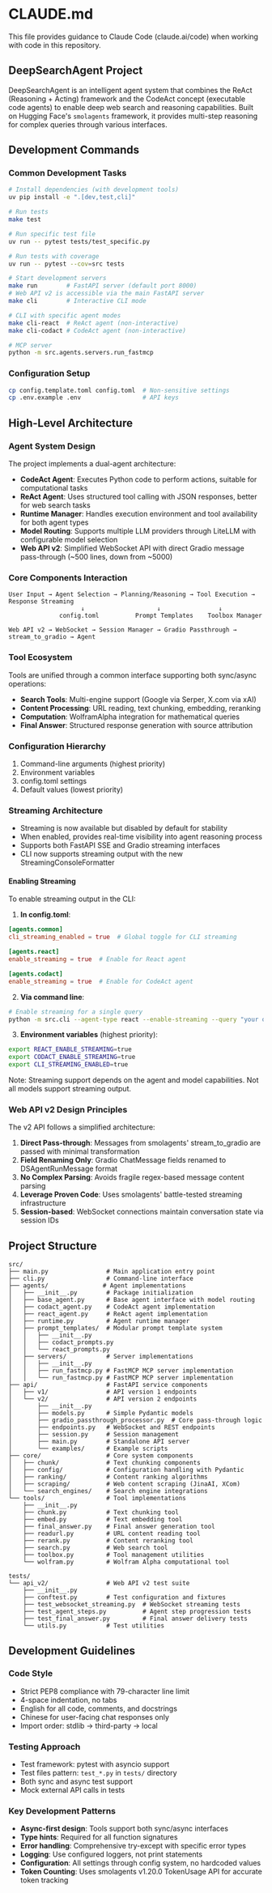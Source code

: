 # CLAUDE.md

This file provides guidance to Claude Code (claude.ai/code) when working with code in this repository.

## DeepSearchAgent Project

DeepSearchAgent is an intelligent agent system that combines the ReAct (Reasoning + Acting) framework and the CodeAct concept (executable code agents) to enable deep web search and reasoning capabilities. Built on Hugging Face's `smolagents` framework, it provides multi-step reasoning for complex queries through various interfaces.

## Development Commands

### Common Development Tasks
```bash
# Install dependencies (with development tools)
uv pip install -e ".[dev,test,cli]"

# Run tests
make test

# Run specific test file
uv run -- pytest tests/test_specific.py

# Run tests with coverage
uv run -- pytest --cov=src tests

# Start development servers
make run        # FastAPI server (default port 8000)
# Web API v2 is accessible via the main FastAPI server
make cli        # Interactive CLI mode

# CLI with specific agent modes
make cli-react  # ReAct agent (non-interactive)
make cli-codact # CodeAct agent (non-interactive)

# MCP server
python -m src.agents.servers.run_fastmcp
```

### Configuration Setup
```bash
cp config.template.toml config.toml  # Non-sensitive settings
cp .env.example .env                 # API keys
```

## High-Level Architecture

### Agent System Design
The project implements a dual-agent architecture:
- **CodeAct Agent**: Executes Python code to perform actions, suitable for computational tasks
- **ReAct Agent**: Uses structured tool calling with JSON responses, better for web search tasks
- **Runtime Manager**: Handles execution environment and tool availability for both agent types
- **Model Routing**: Supports multiple LLM providers through LiteLLM with configurable model selection
- **Web API v2**: Simplified WebSocket API with direct Gradio message pass-through (~500 lines, down from ~5000)

### Core Components Interaction
```
User Input → Agent Selection → Planning/Reasoning → Tool Execution → Response Streaming
                    ↓                    ↓                ↓
              config.toml          Prompt Templates    Toolbox Manager
                    
Web API v2 → WebSocket → Session Manager → Gradio Passthrough → stream_to_gradio → Agent
```

### Tool Ecosystem
Tools are unified through a common interface supporting both sync/async operations:
- **Search Tools**: Multi-engine support (Google via Serper, X.com via xAI)
- **Content Processing**: URL reading, text chunking, embedding, reranking
- **Computation**: WolframAlpha integration for mathematical queries
- **Final Answer**: Structured response generation with source attribution

### Configuration Hierarchy
1. Command-line arguments (highest priority)
2. Environment variables
3. config.toml settings
4. Default values (lowest priority)

### Streaming Architecture
- Streaming is now available but disabled by default for stability
- When enabled, provides real-time visibility into agent reasoning process
- Supports both FastAPI SSE and Gradio streaming interfaces
- CLI now supports streaming output with the new StreamingConsoleFormatter

#### Enabling Streaming
To enable streaming output in the CLI:

1. **In config.toml**:
```toml
[agents.common]
cli_streaming_enabled = true  # Global toggle for CLI streaming

[agents.react]
enable_streaming = true  # Enable for React agent

[agents.codact]
enable_streaming = true  # Enable for CodeAct agent
```

2. **Via command line**:
```bash
# Enable streaming for a single query
python -m src.cli --agent-type react --enable-streaming --query "your query"
```

3. **Environment variables** (highest priority):
```bash
export REACT_ENABLE_STREAMING=true
export CODACT_ENABLE_STREAMING=true
export CLI_STREAMING_ENABLED=true
```

Note: Streaming support depends on the agent and model capabilities. Not all models support streaming output.

### Web API v2 Design Principles

The v2 API follows a simplified architecture:
1. **Direct Pass-through**: Messages from smolagents' stream_to_gradio are passed with minimal transformation
2. **Field Renaming Only**: Gradio ChatMessage fields renamed to DSAgentRunMessage format
3. **No Complex Parsing**: Avoids fragile regex-based message content parsing
4. **Leverage Proven Code**: Uses smolagents' battle-tested streaming infrastructure
5. **Session-based**: WebSocket connections maintain conversation state via session IDs

## Project Structure

```tree
src/
├── main.py                # Main application entry point
├── cli.py                 # Command-line interface
├── agents/               # Agent implementations
│   ├── __init__.py        # Package initialization
│   ├── base_agent.py      # Base agent interface with model routing
│   ├── codact_agent.py    # CodeAct agent implementation
│   ├── react_agent.py     # ReAct agent implementation
│   ├── runtime.py         # Agent runtime manager
│   ├── prompt_templates/  # Modular prompt template system
│   │   ├── __init__.py
│   │   ├── codact_prompts.py
│   │   └── react_prompts.py
│   ├── servers/           # Server implementations 
│   │   ├── __init__.py
│   │   ├── run_fastmcp.py # FastMCP MCP server implementation
│   │   └── run_fastmcp.py # FastMCP MCP server implementation
├── api/                   # FastAPI service components
│   ├── v1/                # API version 1 endpoints
│   └── v2/                # API version 2 endpoints
│       ├── __init__.py
│       ├── models.py      # Simple Pydantic models
│       ├── gradio_passthrough_processor.py  # Core pass-through logic
│       ├── endpoints.py   # WebSocket and REST endpoints
│       ├── session.py     # Session management
│       ├── main.py        # Standalone API server
│       └── examples/      # Example scripts
├── core/                  # Core system components
│   ├── chunk/             # Text chunking components
│   ├── config/            # Configuration handling with Pydantic
│   ├── ranking/           # Content ranking algorithms
│   ├── scraping/          # Web content scraping (JinaAI, XCom)
│   └── search_engines/    # Search engine integrations
└── tools/                 # Tool implementations
    ├── __init__.py
    ├── chunk.py           # Text chunking tool
    ├── embed.py           # Text embedding tool
    ├── final_answer.py    # Final answer generation tool
    ├── readurl.py         # URL content reading tool
    ├── rerank.py          # Content reranking tool
    ├── search.py          # Web search tool
    ├── toolbox.py         # Tool management utilities
    └── wolfram.py         # Wolfram Alpha computational tool

tests/
└── api_v2/                # Web API v2 test suite
    ├── __init__.py
    ├── conftest.py        # Test configuration and fixtures
    ├── test_websocket_streaming.py  # WebSocket streaming tests
    ├── test_agent_steps.py          # Agent step progression tests
    ├── test_final_answer.py         # Final answer delivery tests
    └── utils.py           # Test utilities
```

## Development Guidelines

### Code Style
- Strict PEP8 compliance with 79-character line limit
- 4-space indentation, no tabs
- English for all code, comments, and docstrings
- Chinese for user-facing chat responses only
- Import order: stdlib → third-party → local

### Testing Approach
- Test framework: pytest with asyncio support
- Test files pattern: `test_*.py` in `tests/` directory
- Both sync and async test support
- Mock external API calls in tests

### Key Development Patterns
- **Async-first design**: Tools support both sync/async interfaces
- **Type hints**: Required for all function signatures
- **Error handling**: Comprehensive try-except with specific error types
- **Logging**: Use configured loggers, not print statements
- **Configuration**: All settings through config system, no hardcoded values
- **Token Counting**: Uses smolagents v1.20.0 TokenUsage API for accurate token tracking

